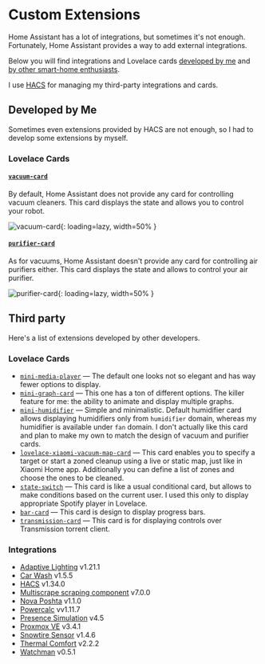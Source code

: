 # Custom Extensions

Home Assistant has a lot of integrations, but sometimes it's not enough. Fortunately, Home Assistant provides a way to add external integrations.

Below you will find integrations and Lovelace cards [developed by me](#developed-by-me) and [by other smart-home enthusiasts](#third-party).

I use [HACS](//hacs.xyz) for managing my third-party integrations and cards.

## Developed by Me

Sometimes even extensions provided by HACS are not enough, so I had to develop some extensions by myself.

### Lovelace Cards

#### [`vacuum-card`](https://github.com/denysdovhan/vacuum-card)

By default, Home Assistant does not provide any card for controlling vacuum cleaners. This card displays the state and allows you to control your robot.

![vacuum-card](https://user-images.githubusercontent.com/3459374/81119202-fa60b500-8f32-11ea-9b23-325efa93d7ab.gif){: loading=lazy, width=50% }

#### [`purifier-card`](https://github.com/denysdovhan/purifier-card)

As for vacuums, Home Assistant doesn't provide any card for controlling air purifiers either. This card displays the state and allows to control your air purifier.

![purifier-card](https://user-images.githubusercontent.com/3459374/94728037-48ee7000-0368-11eb-8637-c8bbc5ffaf99.gif){: loading=lazy, width=50% }

## Third party

Here's a list of extensions developed by other developers.

### Lovelace Cards

- [`mini-media-player`](https://github.com/kalkih/mini-media-player) — The default one looks not so elegant and has way fewer options to display.
- [`mini-graph-card`](https://github.com/kalkih/mini-graph-card) — This one has a ton of different options. The killer feature for me: the ability to animate and display multiple graphs.
- [`mini-humidifier`](https://github.com/artem-sedykh/mini-humidifier) — Simple and minimalistic. Default humidifier card allows displaying humidifiers only from `humidifier` domain, whereas my humidifier is available under `fan` domain. I don't actually like this card and plan to make my own to match the design of vacuum and purifier cards.
- [`lovelace-xiaomi-vacuum-map-card`](https://github.com/PiotrMachowski/lovelace-xiaomi-vacuum-map-card) — This card enables you to specify a target or start a zoned cleanup using a live or static map, just like in Xiaomi Home app. Additionally you can define a list of zones and choose the ones to be cleaned.
- [`state-switch`](https://github.com/thomasloven/lovelace-state-switch) — This card is like a usual conditional card, but allows to make conditions based on the current user. I used this only to display appropriate Spotify player in Lovelace.
- [`bar-card`](https://github.com/custom-cards/bar-card) — This card is design to display progress bars.
- [`transmission-card`](https://github.com/amaximus/transmission-card) — This card is for displaying controls over Transmission torrent client.

### Integrations

<!-- start-custom-components -->

- [Adaptive Lighting](https://github.com/basnijholt/adaptive-lighting#readme) v1.21.1
- [Car Wash](https://github.com/Limych/ha-car_wash) v1.5.5
- [HACS](https://hacs.xyz/docs/configuration/start) v1.34.0
- [Multiscrape scraping component](https://github.com/danieldotnl/ha-multiscrape) v7.0.0
- [Nova Poshta](https://github.com/krasnoukhov/homeassistant-nova-poshta) v1.1.0
- [Powercalc](https://github.com/bramstroker/homeassistant-powercalc) vv1.11.7
- [Presence Simulation](https://github.com/slashback100/presence_simulation) v4.5
- [Proxmox VE](https://github.com/dougiteixeira/proxmoxve) v3.4.1
- [Snowtire Sensor](https://github.com/Limych/ha-snowtire) v1.4.6
- [Thermal Comfort](https://github.com/dolezsa/thermal_comfort/blob/master/README.md) v2.2.2
- [Watchman](https://github.com/dummylabs/thewatchman) v0.5.1
<!-- end-custom-components -->
